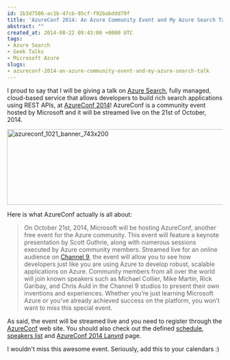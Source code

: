 ```yaml
---
id: 1b3d7506-ac1b-47cb-95cf-f92babddd79f
title: 'AzureConf 2014: An Azure Community Event and My Azure Search Talk'
abstract: ""
created_at: 2014-08-22 09:43:00 +0000 UTC
tags:
- Azure Search
- Geek Talks
- Microsoft Azure
slugs:
- azureconf-2014-an-azure-community-event-and-my-azure-search-talk
---
```


<p>I proud to say that I will be giving a talk on <a href="http://azure.microsoft.com/en-us/documentation/services/search/">Azure Search</a>, fully managed, cloud-based service that allows developers to build rich search applications using REST APIs, at <a href="https://www.azureconf.net/">AzureConf 2014</a>! AzureConf is a community event hosted by Microsoft and it will be streamed live on the 21st of October, 2014.  <p><a href="https://tugberkugurlu.blob.core.windows.net/bloggyimages/63ba8ec6-018e-4405-8662-02a565c40203.jpg"><img title="azureconf_1021_banner_743x200" style="border-top: 0px; border-right: 0px; background-image: none; border-bottom: 0px; padding-top: 0px; padding-left: 0px; border-left: 0px; display: inline; padding-right: 0px" border="0" alt="azureconf_1021_banner_743x200" src="https://tugberkugurlu.blob.core.windows.net/bloggyimages/f9e11600-704b-449f-9e04-98acf80b4c63.jpg" width="644" height="176"></a></p> <p>Here is what AzureConf actually is all about:</p> <blockquote> <p>On October 21st, 2014, Microsoft will be hosting AzureConf, another free event for the Azure community. This event will feature a keynote presentation by Scott Guthrie, along with numerous sessions executed by Azure community members. Streamed live for an online audience on <a href="http://channel9.msdn.com/">Channel 9</a>, the event will allow you to see how developers just like you are using Azure to develop robust, scalable applications on Azure. Community members from all over the world will join known speakers such as Michael Collier, Mike Martin, Rick Garibay, and Chris Auld in the Channel 9 studios to present their own inventions and experiences. Whether you’re just learning Microsoft Azure or you've already achieved success on the platform, you won’t want to miss this special event.</p></blockquote> <p>As said, the event will be streamed live and you need to register through the <a href="http://azureconf.net">AzureConf</a> web site. You should also check out the defined <a href="https://www.azureconf.net/schedule/">schedule</a>, <a href="https://www.azureconf.net/speakers/">speakers list</a> and <a href="http://lanyrd.com/2014/azureconf/">AzureConf 2014 Lanyrd</a> page.&nbsp; <p>I wouldn't miss this awesome event. Seriously, add this to your calendars :)</p>  